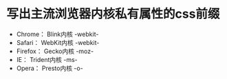 # 写出主流浏览器内核私有属性的css前缀 

- Chrome：  Blink内核     -webkit-
- Safari：  WebKit内核    -webkit-
- Firefox： Gecko内核     -moz-
- IE：      Trident内核   -ms-
- Opera：   Presto内核    -o-